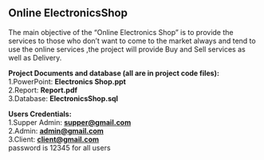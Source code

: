 ## Online ElectronicsShop

The main objective of the “Online Electronics Shop” is to provide the
services to those who don’t want to come to the market always and tend to use the
online services ,the project will provide Buy and Sell services as well as Delivery.


<b>Project Documents and database (all are in project code files):</b></br>
1.PowerPoint: <b>Electronics Shop.ppt</b></br>
2.Report: <b>Report.pdf</b> </br>
3.Database: <b>ElectronicsShop.sql </b> </br>

<b>Users Credentials:</b></br>
1.Supper Admin: <b>supper@gmail.com</b></br>
2.Admin: <b>admin@gmail.com</b> </br>
3.Client: <b>client@gmail.com </b> </br>
password is 12345 for  all users

